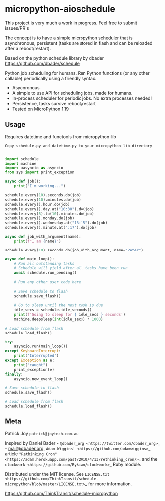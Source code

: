 # micropython-aioschedule

This project is very much a work in progress. Feel free to submit issues/PR's

The concept is to have a simple micropython scheduler that is asynchronous, persistent (tasks are stored in flash and can be reloaded after a reboot/restart).

Based on the python schedule library by dbader https://github.com/dbader/schedule

Python job scheduling for humans. Run Python functions (or any other callable) periodically using a friendly syntax.

- Asycnronous
- A simple to use API for scheduling jobs, made for humans.
- In-process scheduler for periodic jobs. No extra processes needed!
- Persistence, tasks survive reboot/restart
- Tested on MicroPython 1.19


Usage
-----

Requires datetime and functools from micropython-lib

```
Copy schedule.py and datetime.py to your micropython lib directory
```

```python

import schedule
import machine
import uasyncio as asyncio
from sys import print_exception

async def job():
    print("I'm working...")

schedule.every(10).seconds.do(job)
schedule.every(10).minutes.do(job)
schedule.every().hour.do(job)
schedule.every().day.at("10:30").do(job)
schedule.every(5).to(10).minutes.do(job)
schedule.every().monday.do(job)
schedule.every().wednesday.at("13:15").do(job)
schedule.every().minute.at(":17").do(job)

async def job_with_argument(name):
    print(f"I am {name}")

schedule.every(10).seconds.do(job_with_argument, name="Peter")

async def main_loop():
    # Run all outstanding tasks
    # Schedule will yield after all tasks have been run
    await schedule.run_pending()
    
    # Run any other user code here
    
    # Save schedule to flash
    schedule.save_flash()
    
    # Go to sleep until the next task is due
    idle_secs = schedule.idle_seconds()
    print(f'Going to sleep for { idle_secs } seconds')
    machine.deepsleep(int(idle_secs) * 1000)
    
# Load schedule from flash
schedule.load_flash()

try:
    asyncio.run(main_loop())
except KeyboardInterrupt:
    print('Interrupted')
except Exception as e:
    print("caught")
    print_exception(e)
finally:
    asyncio.new_event_loop()

```
```python
# Save schedule to flash
schedule.save_flash()

# Load schedule from flash
schedule.load_flash()
```


Meta
----

Patrick Joy `patrick@joytech.com.au`

Inspired by Daniel Bader - `@dbader_org <https://twitter.com/dbader_org>`_ - mail@dbader.org,
`Adam Wiggins' <https://github.com/adamwiggins>`_ article `"Rethinking Cron" <https://adam.herokuapp.com/past/2010/4/13/rethinking_cron/>`_
and the `clockwork <https://github.com/Rykian/clockwork>`_ Ruby module.

Distributed under the MIT license. See `LICENSE.txt <https://github.com/ThinkTransit/schedule-micropython/blob/master/LICENSE.txt>`_ for more information.

https://github.com/ThinkTransit/schedule-micropython
